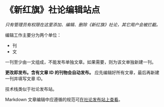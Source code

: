 # 《新红旗》社论编辑站点

*只有管理员有权限在这里添加、编辑、删除《新红旗》社论，其它用户会被拦截。*

编辑工作主要分为两个单位：
- 刊
- 文

一刊至少由一文组成，不能发布单独文章。如果需要，则为该文单独新建一刊。

**更改即发布。含有文章 ID 的刊物会自动发布。** 应先编辑好所有文章，最后再新建一刊并填写文章 ID。

技术栈类似于社论发布站。

Markdown 文章编辑中应遵循的规范可[在社论发布站上查看](https://newhongqi.org/art/13)。
